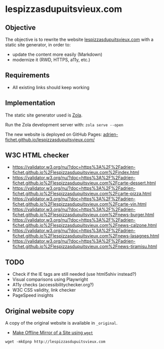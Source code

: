 # lespizzasdupuitsvieux.com

## Objective

The objective is to rewrite the website [lespizzasdupuitsvieux.com](http://lespizzasdupuitsvieux.com/index.html) with a static site generator, in order to:

- update the content more easily (Markdown)
- modernize it (RWD, HTTPS, a11y, etc.)

## Requirements

- All existing links should keep working

## Implementation

The static site generator used is [Zola](https://www.getzola.org).

Run the Zola development server with: `zola serve --open`

The new website is deployed on GitHub Pages: [adrien-fichet.github.io/lespizzasdupuitsvieux.com/](https://adrien-fichet.github.io/lespizzasdupuitsvieux.com/)

## W3C HTML checker

- https://validator.w3.org/nu/?doc=https%3A%2F%2Fadrien-fichet.github.io%2Flespizzasdupuitsvieux.com%2Findex.html
- https://validator.w3.org/nu/?doc=https%3A%2F%2Fadrien-fichet.github.io%2Flespizzasdupuitsvieux.com%2Fcarte-dessert.html
- https://validator.w3.org/nu/?doc=https%3A%2F%2Fadrien-fichet.github.io%2Flespizzasdupuitsvieux.com%2Fcarte-pizza.html
- https://validator.w3.org/nu/?doc=https%3A%2F%2Fadrien-fichet.github.io%2Flespizzasdupuitsvieux.com%2Fcarte-vin.html
- https://validator.w3.org/nu/?doc=https%3A%2F%2Fadrien-fichet.github.io%2Flespizzasdupuitsvieux.com%2Fnews-burger.html
- https://validator.w3.org/nu/?doc=https%3A%2F%2Fadrien-fichet.github.io%2Flespizzasdupuitsvieux.com%2Fnews-calzone.html
- https://validator.w3.org/nu/?doc=https%3A%2F%2Fadrien-fichet.github.io%2Flespizzasdupuitsvieux.com%2Fnews-lasagnes.html
- https://validator.w3.org/nu/?doc=https%3A%2F%2Fadrien-fichet.github.io%2Flespizzasdupuitsvieux.com%2Fnews-tiramisu.html

## TODO

- Check if the IE tags are still needed (use html5shiv instead?)
- Visual comparisons using Playwright
- A11y checks (accessibilitychecker.org?)
- W3C CSS validity, link checker
- PageSpeed insights

## Original website copy

A copy of the original website is available in `_original`.

- [Make Offline Mirror of a Site using `wget`](https://www.guyrutenberg.com/2014/05/02/make-offline-mirror-of-a-site-using-wget/)

```shell
wget -mkEpnp http://lespizzasdupuitsvieux.com
```

